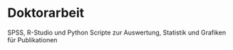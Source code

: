 # Doktorarbeit
SPSS, R-Studio und Python Scripte zur Auswertung, Statistik und Grafiken für Publikationen
